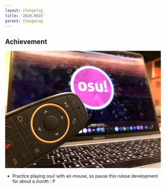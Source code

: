 ```yaml
---
layout: changelog
title: '2020.0815'
parent: ChangeLog
---
```


## Achievement

![](res/air-mouse.jpg)

- Practice playing osu! with air-mouse, so pause this rulese development for about a month : P